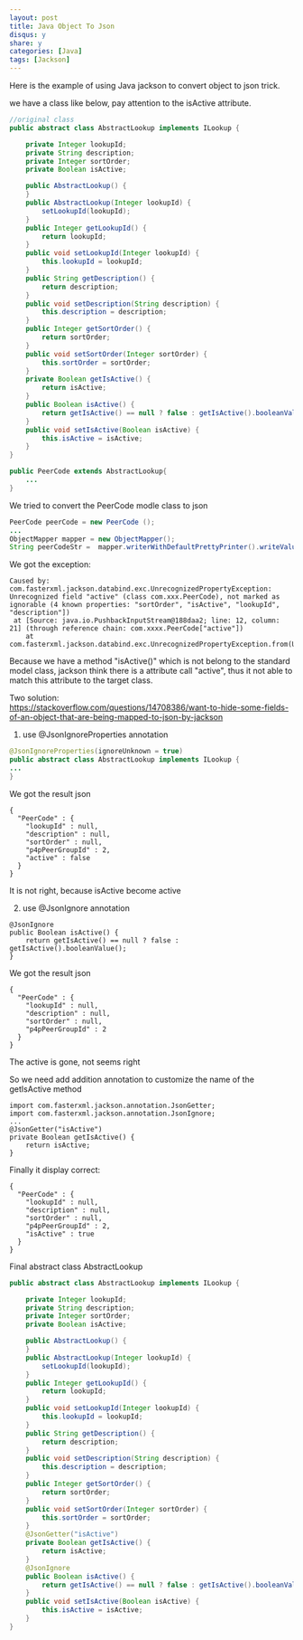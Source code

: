 ```yaml
---
layout: post
title: Java Object To Json
disqus: y
share: y
categories: [Java]
tags: [Jackson]
---
```


Here is the example of using Java jackson to convert object to json trick.

we have a class like below, pay attention to the isActive attribute.
```java
//original class
public abstract class AbstractLookup implements ILookup {

	private Integer lookupId;
	private String description;
	private Integer sortOrder;
	private Boolean isActive;

	public AbstractLookup() {
	}
	public AbstractLookup(Integer lookupId) {
		setLookupId(lookupId);
	}
	public Integer getLookupId() {
		return lookupId;
	}
	public void setLookupId(Integer lookupId) {
		this.lookupId = lookupId;
	}
	public String getDescription() {
		return description;
	}
	public void setDescription(String description) {
		this.description = description;
	}
	public Integer getSortOrder() {
		return sortOrder;
	}
	public void setSortOrder(Integer sortOrder) {
		this.sortOrder = sortOrder;
	}
	private Boolean getIsActive() {
		return isActive;
	}
	public Boolean isActive() {
		return getIsActive() == null ? false : getIsActive().booleanValue();
	}
	public void setIsActive(Boolean isActive) {
		this.isActive = isActive;
	}
}

public PeerCode extends AbstractLookup{
	...
}
```

We tried to convert the PeerCode modle class to json
```java
PeerCode peerCode = new PeerCode ();
...
ObjectMapper mapper = new ObjectMapper();
String peerCodeStr =  mapper.writerWithDefaultPrettyPrinter().writeValueAsString(peerCode);
```

We got the exception:
```
Caused by: com.fasterxml.jackson.databind.exc.UnrecognizedPropertyException: Unrecognized field "active" (class com.xxx.PeerCode), not marked as ignorable (4 known properties: "sortOrder", "isActive", "lookupId", "description"])
 at [Source: java.io.PushbackInputStream@188daa2; line: 12, column: 21] (through reference chain: com.xxxx.PeerCode["active"])
	at com.fasterxml.jackson.databind.exc.UnrecognizedPropertyException.from(UnrecognizedPropertyException.java:51)
```

Because we have a method "isActive()" which is not belong to the standard model class, jackson think there is a attribute call "active", thus it not able to match this attribute to the target class.

Two solution:	
https://stackoverflow.com/questions/14708386/want-to-hide-some-fields-of-an-object-that-are-being-mapped-to-json-by-jackson
	
1. use @JsonIgnoreProperties annotation
```java
@JsonIgnoreProperties(ignoreUnknown = true)
public abstract class AbstractLookup implements ILookup {
...
}
```
We got the result json
```
{
  "PeerCode" : {
    "lookupId" : null,
    "description" : null,
    "sortOrder" : null,
    "p4pPeerGroupId" : 2,
    "active" : false
  }
}
```
It is not right, because isActive become active

2. use @JsonIgnore annotation
```
@JsonIgnore
public Boolean isActive() {
	return getIsActive() == null ? false : getIsActive().booleanValue();
}
```
We got the result json
```
{
  "PeerCode" : {
    "lookupId" : null,
    "description" : null,
    "sortOrder" : null,
    "p4pPeerGroupId" : 2
  }
}
```
The active is gone, not seems right

So we need add addition annotation to customize the name of the getIsActive method
```
import com.fasterxml.jackson.annotation.JsonGetter;
import com.fasterxml.jackson.annotation.JsonIgnore;
...
@JsonGetter("isActive")
private Boolean getIsActive() {
	return isActive;
}
```
Finally it display correct:
```
{
  "PeerCode" : {
    "lookupId" : null,
    "description" : null,
    "sortOrder" : null,
    "p4pPeerGroupId" : 2,
    "isActive" : true
  }
}
```

Final abstract class AbstractLookup
```java
public abstract class AbstractLookup implements ILookup {

	private Integer lookupId;
	private String description;
	private Integer sortOrder;
	private Boolean isActive;

	public AbstractLookup() {
	}
	public AbstractLookup(Integer lookupId) {
		setLookupId(lookupId);
	}
	public Integer getLookupId() {
		return lookupId;
	}
	public void setLookupId(Integer lookupId) {
		this.lookupId = lookupId;
	}
	public String getDescription() {
		return description;
	}
	public void setDescription(String description) {
		this.description = description;
	}
	public Integer getSortOrder() {
		return sortOrder;
	}
	public void setSortOrder(Integer sortOrder) {
		this.sortOrder = sortOrder;
	}
	@JsonGetter("isActive")
	private Boolean getIsActive() {
		return isActive;
	}
	@JsonIgnore
	public Boolean isActive() {
		return getIsActive() == null ? false : getIsActive().booleanValue();
	}
	public void setIsActive(Boolean isActive) {
		this.isActive = isActive;
	}
}
```
